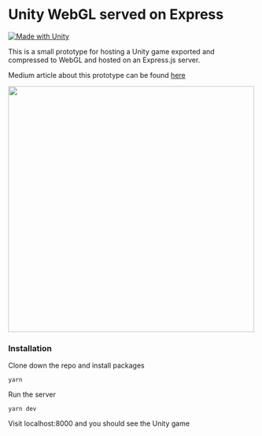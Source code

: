 # Unity WebGL served on Express

[![Made with Unity](https://img.shields.io/badge/Made%20with-Unity-57b9d3.svg?style=flat-square&logo=unity)](https://unity3d.com)

This is a small prototype for hosting a Unity game exported and compressed to WebGL and hosted on an Express.js server.

Medium article about this prototype can be found [here](https://medium.com/@chanonroy/deploy-a-unity-game-to-the-web-using-webgl-and-express-75d251fc99cf)

<img src="https://github.com/chanonroy/unity-webgl-express/blob/main/public/screenshot.png" width="500" />

### Installation

Clone down the repo and install packages

```
yarn
```

Run the server

```
yarn dev
```

Visit localhost:8000 and you should see the Unity game
